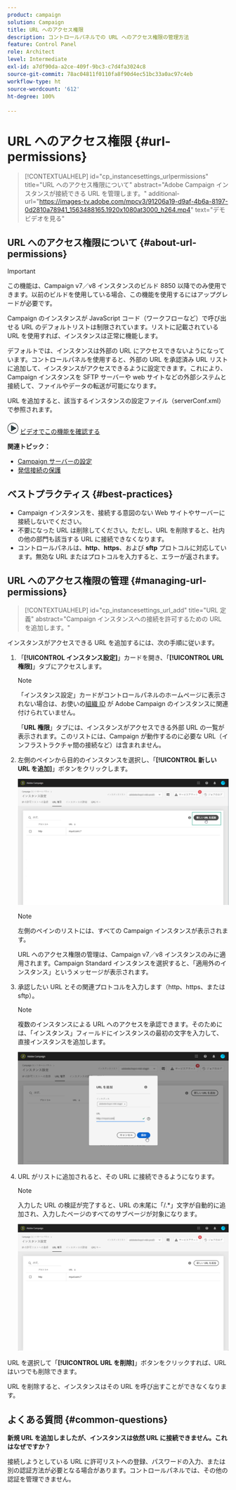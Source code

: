 ```yaml
---
product: campaign
solution: Campaign
title: URL へのアクセス権限
description: コントロールパネルでの URL へのアクセス権限の管理方法
feature: Control Panel
role: Architect
level: Intermediate
exl-id: a7df90da-a2ce-409f-9bc3-c7d4fa3024c8
source-git-commit: 78ac04811f0110fa8f90d4ec51bc33a0ac97c4eb
workflow-type: ht
source-wordcount: '612'
ht-degree: 100%

---
```


# URL へのアクセス権限 {#url-permissions}

>[!CONTEXTUALHELP]
>id="cp_instancesettings_urlpermissions"
>title="URL へのアクセス権限について"
>abstract="Adobe Campaign インスタンスが接続できる URL を管理します。"
>additional-url="https://images-tv.adobe.com/mpcv3/91206a19-d9af-4b6a-8197-0d2810a78941_1563488165.1920x1080at3000_h264.mp4" text="デモビデオを見る"

## URL へのアクセス権限について {#about-url-permissions}

>[!IMPORTANT]
>
>この機能は、Campaign v7／v8 インスタンスのビルド 8850 以降でのみ使用できます。以前のビルドを使用している場合、この機能を使用するにはアップグレードが必要です。

Campaign のインスタンスが JavaScript コード（ワークフローなど）で呼び出せる URL のデフォルトリストは制限されています。リストに記載されている URL を使用すれば、インスタンスは正常に機能します。

デフォルトでは、インスタンスは外部の URL にアクセスできないようになっています。コントロールパネルを使用すると、外部の URL を承認済み URL リストに追加して、インスタンスがアクセスできるように設定できます。これにより、Campaign インスタンスを SFTP サーバーや web サイトなどの外部システムと接続して、ファイルやデータの転送が可能になります。

URL を追加すると、該当するインスタンスの設定ファイル（serverConf.xml）で参照されます。

![](assets/do-not-localize/how-to-video.png) [ビデオでこの機能を確認する](https://experienceleague.adobe.com/docs/campaign-classic-learn/control-panel/instance-settings/adding-url-permissions.html?lang=ja#instance-settings)

**関連トピック：**

* [Campaign サーバーの設定](https://experienceleague.adobe.com/docs/campaign-classic/using/installing-campaign-classic/additional-configurations/configuring-campaign-server.html?lang=ja)
* [発信接続の保護](https://experienceleague.adobe.com/docs/campaign-classic/using/installing-campaign-classic/security-privacy/server-configuration.html?lang=ja#outgoing-connection-protection)

## ベストプラクティス {#best-practices}

* Campaign インスタンスを、接続する意図のない Web サイトやサーバーに接続しないでください。
* 不要になった URL は削除してください。ただし、URL を削除すると、社内の他の部門も該当する URL に接続できなくなります。
* コントロールパネルは、**http**、**https**、および **sftp** プロトコルに対応しています。無効な URL またはプロトコルを入力すると、エラーが返されます。

## URL へのアクセス権限の管理 {#managing-url-permissions}

>[!CONTEXTUALHELP]
>id="cp_instancesettings_url_add"
>title="URL 定義"
>abstract="Campaign インスタンスへの接続を許可するための URL を追加します。"

インスタンスがアクセスできる URL を追加するには、次の手順に従います。

1. 「**[!UICONTROL インスタンス設定]**」カードを開き、「**[!UICONTROL URL 権限]**」タブにアクセスします。

   >[!NOTE]
   >
   >「インスタンス設定」カードがコントロールパネルのホームページに表示されない場合は、お使いの[組織 ID](https://experienceleague.adobe.com/docs/core-services/interface/administration/organizations.html?lang=ja) が Adobe Campaign のインスタンスに関連付けられていません。
   >
   >「<b><span class="uicontrol">URL 権限</span></b>」タブには、インスタンスがアクセスできる外部 URL の一覧が表示されます。このリストには、Campaign が動作するのに必要な URL（インフラストラクチャ間の接続など）は含まれません。

1. 左側のペインから目的のインスタンスを選択し、「**[!UICONTROL 新しい URL を追加]**」ボタンをクリックします。


   ![](assets/add_url1.png)

   >[!NOTE]
   >
   >左側のペインのリストには、すべての Campaign インスタンスが表示されます。
   >
   >URL へのアクセス権限の管理は、Campaign v7／v8 インスタンスのみに適用されます。Campaign Standard インスタンスを選択すると、「適用外のインスタンス」というメッセージが表示されます。

1. 承認したい URL とその関連プロトコルを入力します（http、https、または sftp）。

   >[!NOTE]
   >
   >複数のインスタンスによる URL へのアクセスを承認できます。そのためには、「インスタンス」フィールドにインスタンスの最初の文字を入力して、直接インスタンスを追加します。

   ![](assets/add_url2.png)

1. URL がリストに追加されると、その URL に接続できるようになります。

   >[!NOTE]
   >
   >入力した URL の検証が完了すると、URL の末尾に「/.*」文字が自動的に追加され、入力したページのすべてのサブページが対象になります。

   ![](assets/add_url_listnew.png)

URL を選択して「**[!UICONTROL URL を削除]**」ボタンをクリックすれば、URL はいつでも削除できます。


URL を削除すると、インスタンスはその URL を呼び出すことができなくなります。

## よくある質問 {#common-questions}

**新規 URL を追加しましたが、インスタンスは依然 URL に接続できません。これはなぜですか？**

接続しようとしている URL に許可リストへの登録、パスワードの入力、または別の認証方法が必要となる場合があります。コントロールパネルでは、その他の認証を管理できません。

